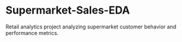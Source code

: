 # Supermarket-Sales-EDA
Retail analytics project analyzing supermarket customer behavior and performance metrics.
